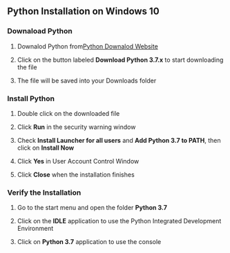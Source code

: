## Python Installation on Windows 10

### Downaload Python
1. Downalod Python from[Python Downalod Website](https://www.python.org/downloads/)  

2. Click on the button labeled **Download Python 3.7.x** to start downloading the file

3. The file will be saved into your Downloads folder

### Install Python
1. Double click on the downloaded file

2. Click **Run** in the security warning window

3. Check **Install Launcher for all users** and **Add Python 3.7 to PATH**, then click on **Install Now**

4. Click **Yes** in User Account Control Window

5. Click **Close** when the installation finishes

### Verify the Installation
1. Go to the start menu and open the folder **Python 3.7**

2. Click on the **IDLE** application to use the Python Integrated Development Environment

3. Click on **Python 3.7** application to use the console
